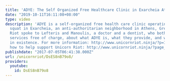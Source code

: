 ```yaml
---
title: 'ADYE: The Self Organized Free Healthcare Clinic in Exarcheia Athens, Greece'
date: "2019-10-11T16:11:08+08:00"
type: video
description: 'ADYE is a self-organized free health care clinic operating in a self-organized
  squat in Exarcheia, an anti-authoritarian neighborhood in Athens, Greece. Unicorn
  Riot spoke to Lefteris and Manoulis, a doctor and a dentist, who both provide their
  services free of charge, about what ADYE is, what they provide, and why they are
  in existence. For more information: http://www.unicornriot.ninja/?p=16638 Learn
  how to help support Unicorn Riot: http://www.unicornriot.ninja/?page_id=211'
publishdate: "2017-07-05T06:41:38.000Z"
url: /unicornriot/DsES8nB79o8/
providers:
  youtube:
    id: DsES8nB79o8
---
```

